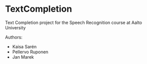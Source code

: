 # TextCompletion
Text Completion project for the Speech Recognition course at Aalto University

Authors:
 - Kaisa Sarén
 - Pellervo Ruponen
 - Jan Marek
